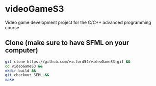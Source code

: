 # videoGameS3
Video game development project for the C/C++ advanced programming course

## Clone (make sure to have SFML on your computer)
```sh
git clone https://github.com/victord54/videoGameS3.git &&
cd videoGameS3 &&
mkdir build &&
git checkout SFML &&
make
```
